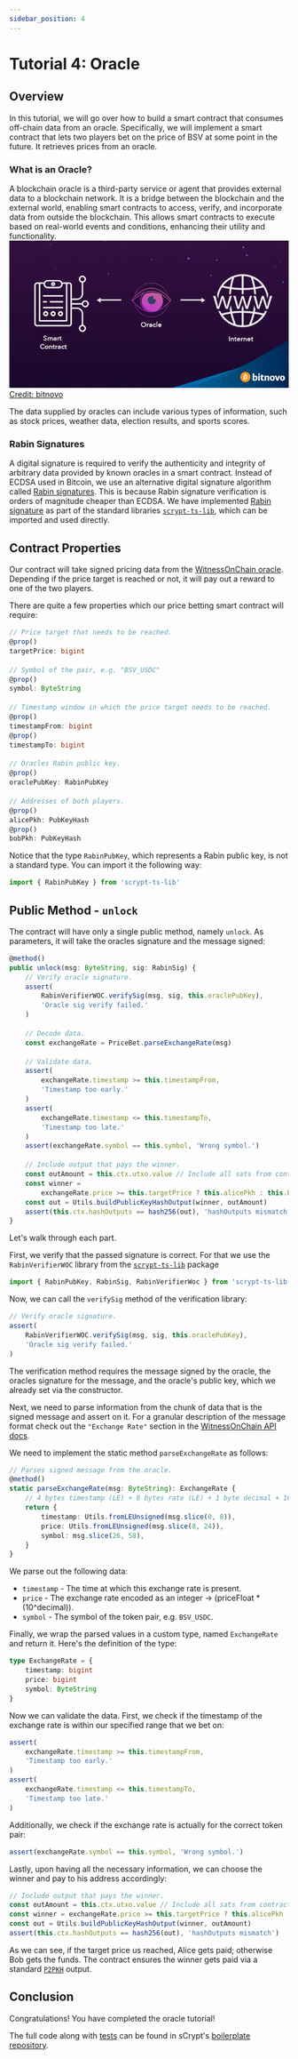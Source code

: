 ```yaml
---
sidebar_position: 4
---
```


# Tutorial 4: Oracle

## Overview

In this tutorial, we will go over how to build a smart contract that consumes off-chain data from an oracle. Specifically, we will implement a smart contract that lets two players bet on the price of BSV at some point in the future. It retrieves prices from an oracle.

### What is an Oracle?
A blockchain oracle is a third-party service or agent that provides external data to a blockchain network. It is a bridge between the blockchain and the external world, enabling smart contracts to access, verify, and incorporate data from outside the blockchain. This allows smart contracts to execute based on real-world events and conditions, enhancing their utility and functionality.
![](../../static/img/oracle.jpeg) [Credit: bitnovo](https://blog.bitnovo.com/en/what-is-a-blockchain-oracle/)

The data supplied by oracles can include various types of information, such as stock prices, weather data, election results, and sports scores.

### Rabin Signatures
A digital signature is required to verify the authenticity and integrity of arbitrary data provided by known oracles in a smart contract. Instead of ECDSA used in Bitcoin, we use an alternative digital signature algorithm called [Rabin signatures](https://en.wikipedia.org/wiki/Rabin_signature_algorithm). This is because Rabin signature verification is orders of magnitude cheaper than ECDSA.
We have implemented [Rabin signature](https://github.com/sCrypt-Inc/scrypt-ts-lib/blob/master/src/rabinSignature.ts) as part of the standard libraries [`scrypt-ts-lib`](https://www.npmjs.com/package/scrypt-ts-lib), which can be imported and used directly. 

## Contract Properties

Our contract will take signed pricing data from the [WitnessOnChain oracle](https://witnessonchain.com). Depending if the price target is reached or not, it will pay out a reward to one of the two players.

There are quite a few properties which our price betting smart contract will require:

```ts
// Price target that needs to be reached.
@prop()
targetPrice: bigint

// Symbol of the pair, e.g. "BSV_USDC"
@prop()
symbol: ByteString

// Timestamp window in which the price target needs to be reached.
@prop()
timestampFrom: bigint
@prop()
timestampTo: bigint

// Oracles Rabin public key.
@prop()
oraclePubKey: RabinPubKey

// Addresses of both players.
@prop()
alicePkh: PubKeyHash
@prop()
bobPkh: PubKeyHash
```

Notice that the type `RabinPubKey`, which represents a Rabin public key, is not a standard type. You can import it the following way:

```ts
import { RabinPubKey } from 'scrypt-ts-lib'
```

## Public Method - `unlock`

The contract will have only a single public method, namely `unlock`. As parameters, it will take the oracles signature and the message signed:

```ts
@method()
public unlock(msg: ByteString, sig: RabinSig) {
    // Verify oracle signature.
    assert(
        RabinVerifierWOC.verifySig(msg, sig, this.oraclePubKey),
        'Oracle sig verify failed.'
    )

    // Decode data.
    const exchangeRate = PriceBet.parseExchangeRate(msg)

    // Validate data.
    assert(
        exchangeRate.timestamp >= this.timestampFrom,
        'Timestamp too early.'
    )
    assert(
        exchangeRate.timestamp <= this.timestampTo,
        'Timestamp too late.'
    )
    assert(exchangeRate.symbol == this.symbol, 'Wrong symbol.')

    // Include output that pays the winner.
    const outAmount = this.ctx.utxo.value // Include all sats from contract instance.
    const winner =
        exchangeRate.price >= this.targetPrice ? this.alicePkh : this.bobPkh
    const out = Utils.buildPublicKeyHashOutput(winner, outAmount)
    assert(this.ctx.hashOutputs == hash256(out), 'hashOutputs mismatch')
}
```

Let's walk through each part.

First, we verify that the passed signature is correct. For that we use the `RabinVerifierWOC` library from the [`scrypt-ts-lib`](https://www.npmjs.com/package/scrypt-ts-lib) package

```ts
import { RabinPubKey, RabinSig, RabinVerifierWoc } from 'scrypt-ts-lib'
```

Now, we can call the `verifySig` method of the verification library:
```ts
// Verify oracle signature.
assert(
    RabinVerifierWOC.verifySig(msg, sig, this.oraclePubKey),
    'Oracle sig verify failed.'
)
``` 
The verification method requires the message signed by the oracle, the oracles signature for the message, and the oracle's public key, which we already set via the constructor.

Next, we need to parse information from the chunk of data that is the signed message and assert on it. For a granular description of the message format check out the `"Exchange Rate"` section in the [WitnessOnChain API docs](https://witnessonchain.com).

We need to implement the static method `parseExchangeRate` as follows:

```ts
// Parses signed message from the oracle.
@method()
static parseExchangeRate(msg: ByteString): ExchangeRate {
    // 4 bytes timestamp (LE) + 8 bytes rate (LE) + 1 byte decimal + 16 bytes symbol
    return {
        timestamp: Utils.fromLEUnsigned(msg.slice(0, 8)),
        price: Utils.fromLEUnsigned(msg.slice(8, 24)),
        symbol: msg.slice(26, 58),
    }
}
```

We parse out the following data:
- `timestamp` - The time at which this exchange rate is present.
- `price` - The exchange rate encoded as an integer -> (priceFloat * (10^decimal)).
- `symbol` - The symbol of the token pair, e.g. `BSV_USDC`.

Finally, we wrap the parsed values in a custom type, named `ExchangeRate` and return it. Here's the definition of the type:

```ts
type ExchangeRate = {
    timestamp: bigint
    price: bigint
    symbol: ByteString
}
```

Now we can validate the data. First, we check if the timestamp of the exchange rate is within our specified range that we bet on:

```ts
assert(
    exchangeRate.timestamp >= this.timestampFrom,
    'Timestamp too early.'
)
assert(
    exchangeRate.timestamp <= this.timestampTo,
    'Timestamp too late.'
)
```

Additionally, we check if the exchange rate is actually for the correct token pair:

```ts
assert(exchangeRate.symbol == this.symbol, 'Wrong symbol.')
```

Lastly, upon having all the necessary information, we can choose the winner and pay to his address accordingly:

```ts
// Include output that pays the winner.
const outAmount = this.ctx.utxo.value // Include all sats from contract instance.
const winner = exchangeRate.price >= this.targetPrice ? this.alicePkh : this.bobPkh
const out = Utils.buildPublicKeyHashOutput(winner, outAmount)
assert(this.ctx.hashOutputs == hash256(out), 'hashOutputs mismatch')
```

As we can see, if the target price us reached, Alice gets paid; otherwise Bob gets the funds. The contract ensures the winner gets paid via a standard [`P2PKH`](https://wiki.bitcoinsv.io/index.php/Bitcoin_Transactions#Pay_to_Public_Key_Hash_.28P2PKH.29) output.


## Conclusion

Congratulations! You have completed the oracle tutorial!

The full code along with [tests](https://github.com/sCrypt-Inc/boilerplate/blob/master/tests/local/priceBet.test.ts) can be found in sCrypt's [boilerplate repository](https://github.com/sCrypt-Inc/boilerplate/blob/master/src/contracts/priceBet.ts).

